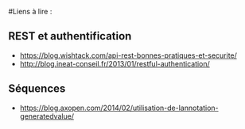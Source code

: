 #Liens à lire : 
## REST et authentification
* https://blog.wishtack.com/api-rest-bonnes-pratiques-et-securite/
* http://blog.ineat-conseil.fr/2013/01/restful-authentication/

## Séquences
* https://blog.axopen.com/2014/02/utilisation-de-lannotation-generatedvalue/